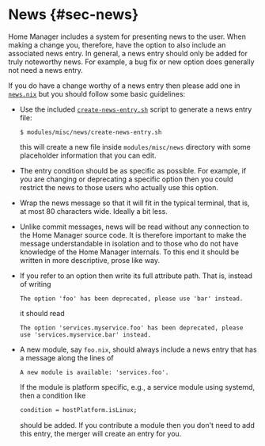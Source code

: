 # News {#sec-news}

Home Manager includes a system for presenting news to the user. When
making a change you, therefore, have the option to also include an
associated news entry. In general, a news entry should only be added for
truly noteworthy news. For example, a bug fix or new option does
generally not need a news entry.

If you do have a change worthy of a news entry then please add one in
[`news.nix`](https://github.com/nix-community/home-manager/blob/master/modules/misc/news.nix)
but you should follow some basic guidelines:

-   Use the included
    [`create-news-entry.sh`](https://github.com/nix-community/home-manager/blob/master/modules/misc/news/create-news-entry.sh)
    script to generate a news entry file:

    ``` shell
    $ modules/misc/news/create-news-entry.sh
    ```

    this will create a new file inside `modules/misc/news` directory
    with some placeholder information that you can edit.

-   The entry condition should be as specific as possible. For example,
    if you are changing or deprecating a specific option then you could
    restrict the news to those users who actually use this option.

-   Wrap the news message so that it will fit in the typical terminal,
    that is, at most 80 characters wide. Ideally a bit less.

-   Unlike commit messages, news will be read without any connection to
    the Home Manager source code. It is therefore important to make the
    message understandable in isolation and to those who do not have
    knowledge of the Home Manager internals. To this end it should be
    written in more descriptive, prose like way.

-   If you refer to an option then write its full attribute path. That
    is, instead of writing

        The option 'foo' has been deprecated, please use 'bar' instead.

    it should read

        The option 'services.myservice.foo' has been deprecated, please
        use 'services.myservice.bar' instead.

-   A new module, say `foo.nix`, should always include a news entry that
    has a message along the lines of

        A new module is available: 'services.foo'.

    If the module is platform specific, e.g., a service module using
    systemd, then a condition like

    ``` nix
    condition = hostPlatform.isLinux;
    ```

    should be added. If you contribute a module then you don't need to
    add this entry, the merger will create an entry for you.
